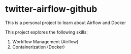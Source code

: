 # twitter-airflow-github

This is a personal project to learn about Airflow and Docker

This project explores the following skills:
  1. Workflow Management (Airflow)
  2. Containerization (Docker)
